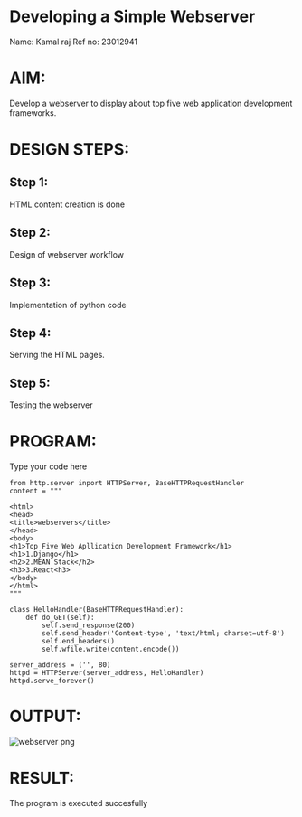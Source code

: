 # Developing a Simple Webserver
Name: Kamal raj
Ref no: 23012941

# AIM:

Develop a webserver to display about top five web application development frameworks.

# DESIGN STEPS:

## Step 1:

HTML content creation is done

## Step 2:

Design of webserver workflow

## Step 3:
Implementation of python code
## Step 4:

Serving the HTML pages.

## Step 5:

Testing the webserver
# PROGRAM:
Type your code here
``````
from http.server inport HTTPServer, BaseHTTPRequestHandler
content = """

<html>
<head>
<title>webservers</title>
</head>
<body>
<h1>Top Five Web Apllication Development Framework</h1>
<h1>1.Django</h1>
<h2>2.MEAN Stack</h2>
<h3>3.React<h3>
</body>
</html>
"""

class HelloHandler(BaseHTTPRequestHandler):
    def do_GET(self):
        self.send_response(200)
        self.send_header('Content-type', 'text/html; charset=utf-8')
        self.end_headers()
        self.wfile.write(content.encode())

server_address = ('', 80)
httpd = HTTPServer(server_address, HelloHandler)
httpd.serve_forever()
``````

# OUTPUT:
![webserver png](https://github.com/Kamal-Raj-A/webserver/assets/145742556/8e9c0502-e168-4b6b-93d0-c9ff7000d6f1)

# RESULT:

The program is executed succesfully
